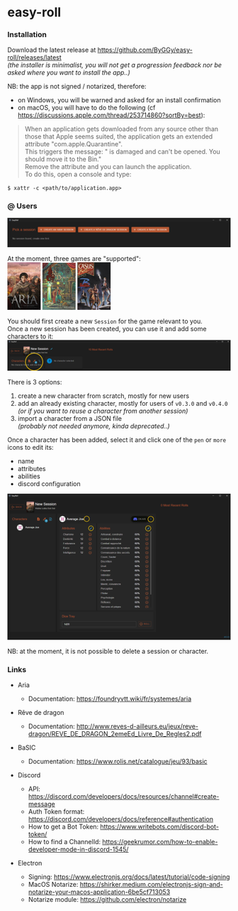 # easy-roll

### Installation

Download the latest release at https://github.com/ByGGy/easy-roll/releases/latest  
_(the installer is minimalist, you will not get a progression feedback nor be asked where you want to install the app..)_

NB: the app is not signed / notarized, therefore:
* on Windows, you will be warned and asked for an install confirmation
* on macOS, you will have to do the following (cf https://discussions.apple.com/thread/253714860?sortBy=best):
> When an application gets downloaded from any source other than those that Apple seems suited, the application gets an extended attribute "com.apple.Quarantine".  
This triggers the message: "<application> is damaged and can't be opened. You should move it to the Bin."  
Remove the attribute and you can launch the application.  
To do this, open a console and type:
```
$ xattr -c <path/to/application.app>
```

### @ Users

<img src='./EasyRoll_UI_Start.png' width=600>

At the moment, three games are "supported":  
<img src='./public/images/Aria_Cover.jpg' width=75> <img src='./public/images/Reve-de-Dragon_Cover.jpg' width=75> <img src='./public/images/BaSIC_Cover.jpg' width=75>

You should first create a new `Session` for the game relevant to you.  
Once a new session has been created, you can use it and add some characters to it:  
<img src='./EasyRoll_UI_AddCharacter.png' width=600>

There is 3 options:
1. create a new character from scratch, mostly for new users
2. add an already existing character, mostly for users of `v0.3.0` and `v0.4.0`  
_(or if you want to reuse a character from another session)_
3. import a character from a JSON file  
_(probably not needed anymore, kinda deprecated..)_

Once a character has been added, select it and click one of the `pen` or `more` icons to edit its:  
* name
* attributes
* abilities
* discord configuration

<img src='./EasyRoll_UI_EditCharacter.png' width=600>

NB: at the moment, it is not possible to delete a session or character.

### Links

* Aria
  * Documentation: https://foundryvtt.wiki/fr/systemes/aria

* Rêve de dragon
  * Documentation: http://www.reves-d-ailleurs.eu/jeux/reve-dragon/REVE_DE_DRAGON_2emeEd_Livre_De_Regles2.pdf

* BaSIC
  * Documentation: https://www.rolis.net/catalogue/jeu/93/basic

* Discord
  * API: https://discord.com/developers/docs/resources/channel#create-message
  * Auth Token format: https://discord.com/developers/docs/reference#authentication
  * How to get a Bot Token: https://www.writebots.com/discord-bot-token/
  * How to find a ChannelId: https://geekrumor.com/how-to-enable-developer-mode-in-discord-1545/

* Electron
  * Signing: https://www.electronjs.org/docs/latest/tutorial/code-signing
  * MacOS Notarize: https://shirker.medium.com/electronjs-sign-and-notarize-your-macos-application-6be5cf713053
  * Notarize module: https://github.com/electron/notarize